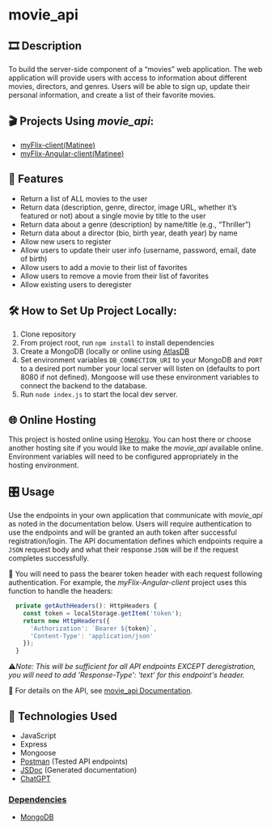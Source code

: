 # movie_api

## 🎞 Description
To build the server-side component of a “movies” web application. The web
application will provide users with access to information about different
movies, directors, and genres. Users will be able to sign up, update their
personal information, and create a list of their favorite movies.

## 🎬 Projects Using *movie_api*:
- [myFlix-client(Matinee)](https://github.com/CincinnatiKid428/myFlix-client)
- [myFlix-Angular-client(Matinee)](https://github.com/CincinnatiKid428/myFlix-Angular-client)

## 📌 Features
- Return a list of ALL movies to the user
- Return data (description, genre, director, image URL, whether it’s featured or not) about a single movie by title to the user
- Return data about a genre (description) by name/title (e.g., “Thriller”)
- Return data about a director (bio, birth year, death year) by name
- Allow new users to register
- Allow users to update their user info (username, password, email, date of birth)
- Allow users to add a movie to their list of favorites
- Allow users to remove a movie from their list of favorites
- Allow existing users to deregister

## 🛠 How to Set Up Project Locally:
1. Clone repository
2. From project root, run `npm install` to install dependencies
3. Create a MongoDB (locally or online using [AtlasDB](https://www.mongodb.com/products/platform/atlas-database)
4. Set environment variables `DB_CONNECTION_URI` to your MongoDB and `PORT` to a desired port number your local server will listen on (defaults to port 8080 if not defined).  Mongoose will use these environment variables to connect the backend to the database.
5. Run `node index.js` to start the local dev server.

## 🌐 Online Hosting
This project is hosted online using [Heroku](https://www.heroku.com).  You can host there or choose another hosting site if you would like to make the *movie_api* available online.  Environment variables will need to be configured appropriately in the hosting environment.

## 🎛 Usage

Use the endpoints in your own application that communicate with *movie_api* as noted in the documentation below.  Users will require authentication to use the endpoints and will be granted an auth token after successful registration/login.  The  API documentation defines which endpoints require a  `JSON` request body and what their response `JSON` will be if the request completes successfully.  

🔐 You will need to pass the bearer token header with each request following authentication.  For example, the *myFlix-Angular-client* project uses this function to handle the headers:

```ts
  private getAuthHeaders(): HttpHeaders {
    const token = localStorage.getItem('token');
    return new HttpHeaders({
      'Authorization': `Bearer ${token}`,
      'Content-Type': 'application/json'
    });
  }
```
⚠️*Note: This will be sufficient for all API endpoints EXCEPT deregistration, you will need to add 'Response-Type': 'text' for this endpoint's header.*

📑 For details on the API, see [movie_api Documentation](https://fast-taiga-09096-54ce00eca848.herokuapp.com/documentation).
<br>

## 🤖 Technologies Used
- JavaScript
- Express
- Mongoose
- [Postman](https://www.postman.com) (Tested API endpoints)
- [JSDoc](https://jsdoc.app) (Generated documentation)
- [ChatGPT](https://chatgpt.com)

### <ins>Dependencies</ins>
- [MongoDB](https://www.mongodb.com/products/platform/atlas-database)
